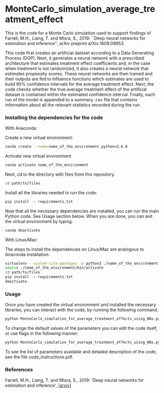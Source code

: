 # MonteCarlo_simulation_average_treatment_effect

This is the code for a Monte Carlo simulation used to support findings of Farrell, M.H., Liang, T. and Misra, S., 2019: ``Deep neural networks for estimation and inference'', arXiv preprint arXiv:1809.09953.

This code first creates an artificial dataset according to a Data Generating Process (DGP). Next, it generates a neural network with a prescribed architecture that estimates treatment effect coefficients and, in the case when treatment is not randomized, it also creates a neural network that estimates propensity scores. These neural networks are then trained and their outputs are fed to influence functions which estimates are used to build 95% confidence intervals for the average treatment effect. Next, the code checks whether the true average treatment effect of the artificial dataset is contained within the estimated confidence interval. Finally, each run of the model is appended to a summary .csv file that contains information about all the relevant statistics recorded during the run.

### Installing the dependencies for the code

With Anaconda:

Create a new virtual environment:
```sh
conda create --name=name_of_the_environment python=3.6.8
```
Activate new virtual environment
```sh
conda activate name_of_the_environment
```
Next, cd to the directory with files from this repository.
```sh
cd path/to/files
```
Install all the libraries needed to run the code:
```sh
pip install -r requirements.txt
```
Now that all the necessary dependencies are installed, you can run the main Python code. See Usage section below.
When you are done, you can exit the virtual environment by typing:
```sh
conda deactivate
```
With Linux/Mac: 

The steps to install the dependencies on Linux/Mac are analogous to Anaconda installation:
```sh
virtualenv --system-site-packages -p python3 ./name_of_the_environment
source ./name_of_the_environment/bin/activate
cd path/to/files
pip install -r requirements.txt
deactivate
```

### Usage
Once you have created the virtual environment and installed the necessary libraries, you can interact with the code, by running the following command.
```sh
python MonteCarlo_simulation_for_average_treatment_effects_using_NNs.py
```
To change the default values of the parameters you can edit the code itself, or use flags in the following manner: 
```sh
python MonteCarlo_simulation_for_average_treatment_effects_using_NNs.py --nconsumer_characteristics=100 --update=True --model=simple
```
To see the list of parameters available and detailed description of the code, see the file code_instructions.pdf. 

### References

Farrell, M.H., Liang, T. and Misra, S., 2019:
'Deep neural networks for estimation and inference', [<a href="https://arxiv.org/pdf/1809.09953.pdf">arxiv</a>]
